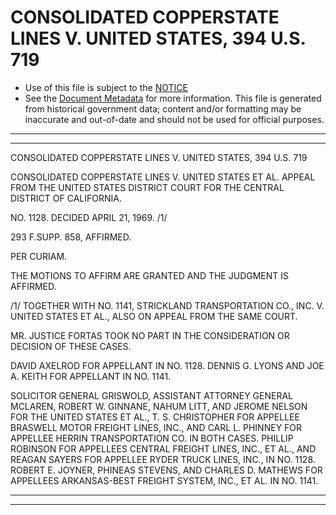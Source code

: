 ---
---

# CONSOLIDATED COPPERSTATE LINES V. UNITED STATES, 394 U.S. 719

* Use of this file is subject to the [NOTICE](https://github.com/publicdocs/notice/blob/master/NOTICE)
* See the [Document Metadata](../../../) for more information.
  This file is generated from historical government data; content and/or formatting may be inaccurate and out-of-date and should not be used for official purposes.

----------
----------

CONSOLIDATED COPPERSTATE LINES V. UNITED STATES, 394 U.S. 719

CONSOLIDATED COPPERSTATE LINES V. UNITED STATES ET AL. APPEAL FROM THE UNITED STATES DISTRICT COURT FOR THE CENTRAL DISTRICT OF CALIFORNIA.

NO. 1128.  DECIDED APRIL 21, 1969.  /1/

293 F.SUPP.  858, AFFIRMED.

PER CURIAM.

THE MOTIONS TO AFFIRM ARE GRANTED AND THE JUDGMENT IS AFFIRMED.

/1/  TOGETHER WITH NO. 1141, STRICKLAND TRANSPORTATION CO., INC. V. UNITED STATES ET AL., ALSO ON APPEAL FROM THE SAME COURT.

MR. JUSTICE FORTAS TOOK NO PART IN THE CONSIDERATION OR DECISION OF THESE CASES.

DAVID AXELROD FOR APPELLANT IN NO. 1128.  DENNIS G. LYONS AND JOE A. KEITH FOR APPELLANT IN NO. 1141.

SOLICITOR GENERAL GRISWOLD, ASSISTANT ATTORNEY GENERAL MCLAREN, ROBERT W. GINNANE, NAHUM LITT, AND JEROME NELSON FOR THE UNITED STATES ET AL., T. S. CHRISTOPHER FOR APPELLEE BRASWELL MOTOR FREIGHT LINES, INC., AND CARL L. PHINNEY FOR APPELLEE HERRIN TRANSPORTATION CO. IN BOTH CASES.  PHILLIP ROBINSON FOR APPELLEES CENTRAL FREIGHT LINES, INC., ET AL., AND REAGAN SAYERS FOR APPELLEE RYDER TRUCK LINES, INC., IN NO. 1128.  ROBERT E. JOYNER, PHINEAS STEVENS, AND CHARLES D. MATHEWS FOR APPELLEES ARKANSAS-BEST FREIGHT SYSTEM, INC., ET AL. IN NO. 1141.


----------
----------

